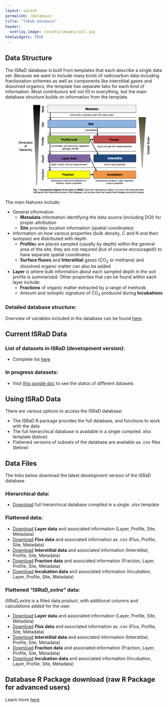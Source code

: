 ```yaml
---
layout: splash
permalink: /database/
title: "ISRaD database"
header:
  overlay_image: /assets/images/soil.jpg
htmlwidgets: TRUE
--- 
```


## Data Structure

The ISRaD database is built from templates that each describe a single data set.  Because we want to include many kinds of radicoarbon data including fractionation schemes as well as components like interstitial gases and dissolved organics, the template has separate tabs for each kind of information.  Most contributors will not fill in everything, but the main database structure builds on information from the template.

<figure>
	<img src="https://github.com/International-Soil-Radiocarbon-Database/ISRaD/raw/gh-pages/assets/images/structure_new.png" width = "500">
</figure>

The main features include:
* General information
	* **Metadata** information identifying the data source (including DOI) for proper attribution
	* **Site** provides location information (spatial coordinates)
* Information on how various properties (bulk density, C and N and their isotopes) are distributed with depth
	* **Profile**s are places sampled (usually by depth) within the general area of the site; they are not required (but of course encouraged!) to have separate spatial coordinates
	* **Surface fluxes** and **Interstitial** gases (CO<sub>2</sub> or methane) and dissolved organic matter can also be added
* **Layer** is where bulk information about each sampled depth in the soil profile is summarized. Other properties that can be found within each layer include:
	* **Fractions** of organic matter extracted by a range of methods
	* Amount and isotoptic signature of CO<sub>2</sub> produced during **Incubations** 

### Detailed database structure:
Overview of variables included in the database can be found [here](https://international-soil-radiocarbon-database.github.io/ISRaD/database_structure/).

## Current ISRaD Data
### List of datasets in ISRaD (development version):
* Complete list [here](https://github.com/International-Soil-Radiocarbon-Database/ISRaD/blob/master/ISRaD_data_files/database/credits.md)


### In progress datasets:
* Visit [this google doc](https://docs.google.com/spreadsheets/d/1lezUOJjYnB7KtXGDDFO_PKWLtx_7NZ3WaOubP2zUX-g/edit?usp=sharing) to see the status of different datasets 

## Using ISRaD Data
There are various options to access the ISRaD database: 
*   The ISRaD R package provides the full database, and functions to work with the data
*   The full hierarchical database is available in a single compiled .xlsx template (below)
*   Flattened versions of subsets of the database are available as .csv files (below)

## Data Files 
The links below download the latest development version of the ISRaD database
### Hierarchical data:
*   [Download](https://github.com/International-Soil-Radiocarbon-Database/ISRaD/raw/master/ISRaD_data_files/database/ISRaD_list.xlsx)
 full hierarchical database compiled in a single .xlsx template 
### Flattened data:
*   [Download](https://github.com/International-Soil-Radiocarbon-Database/ISRaD/raw/master/ISRaD_data_files/database/ISRaD_data_flat_layer.csv) **Layer data** and associated information (Layer, Profile, Site, Metadata)
*   [Download](https://github.com/International-Soil-Radiocarbon-Database/ISRaD/raw/master/ISRaD_data_files/database/ISRaD_data_flat_flux.csv) **Flux data** and associated information as .csv (Flux, Profile, Site, Metadata)
*   [Download](https://github.com/International-Soil-Radiocarbon-Database/ISRaD/raw/master/ISRaD_data_files/database/ISRaD_data_flat_interstitial.csv) **Interstitial data** and associated information (Interstitial, Profile, Site, Metadata)
*   [Download](https://github.com/International-Soil-Radiocarbon-Database/ISRaD/raw/master/ISRaD_data_files/database/ISRaD_data_flat_fraction.csv) **Fraction data** and associated information (Fraction, Layer, Profile, Site, Metadata) 
*   [Download](https://github.com/International-Soil-Radiocarbon-Database/ISRaD/raw/master/ISRaD_data_files/database/ISRaD_data_flat_incubation.csv) **Incubation data** and associated information (Incubation, Layer, Profile, Site, Metadata)

### Flattened *"ISRaD_extra"* data:
*ISRaD_extra* is a filled data product, with additional columns and calculations added for the user.
*   [Download](https://github.com/International-Soil-Radiocarbon-Database/ISRaD/raw/master/ISRaD_data_files/database/ISRaD_extra_flat_layer.csv) **Layer data** and associated information (Layer, Profile, Site, Metadata)
*   [Download](https://github.com/International-Soil-Radiocarbon-Database/ISRaD/raw/master/ISRaD_data_files/database/ISRaD_extra_flat_flux.csv) **Flux data** and associated information as .csv (Flux, Profile, Site, Metadata)
*   [Download](https://github.com/International-Soil-Radiocarbon-Database/ISRaD/raw/master/ISRaD_data_files/database/ISRaD_extra_flat_interstitial.csv) **Interstitial data** and associated information (Interstitial, Profile, Site, Metadata)
*   [Download](https://github.com/International-Soil-Radiocarbon-Database/ISRaD/raw/master/ISRaD_data_files/database/ISRaD_extra_flat_fraction.csv) **Fraction data** and associated information (Fraction, Layer, Profile, Site, Metadata) 
*   [Download](https://github.com/International-Soil-Radiocarbon-Database/ISRaD/raw/master/ISRaD_data_files/database/ISRaD_extra_flat_incubation.csv) **Incubation data** and associated information (Incubation, Layer, Profile, Site, Metadata)


## Database R Package download (raw R Package for advanced users)

Learn more [here](https://international-soil-radiocarbon-database.github.io/ISRaD/rpackage/)
